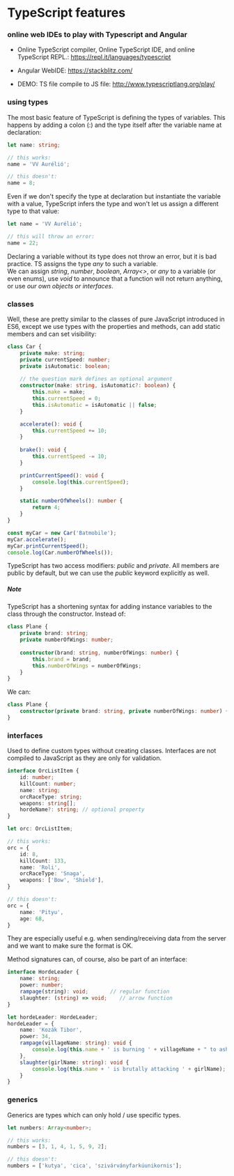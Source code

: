 # TypeScript features

### online web IDEs to play with Typescript and Angular

 - Online TypeScript compiler, Online TypeScript IDE, and online TypeScript REPL.: https://repl.it/languages/typescript

 - Angular WebIDE: https://stackblitz.com/

 - DEMO: TS file compile to JS file: http://www.typescriptlang.org/play/

### using types
The most basic feature of TypeScript is defining the types of variables. This happens by adding a colon (:) and the type
itself after the variable name at declaration:
```typescript
let name: string;

// this works:
name = 'VV Aurélió';

// this doesn't:
name = 8;
``` 

Even if we don't specify the type at declaration but instantiate the variable with a value, TypeScript infers the type 
and won't let us assign a different type to that value:
```typescript
let name = 'VV Aurélió';

// this will throw an error:
name = 22;
```

Declaring a variable without its type does not throw an error, but it is bad practice. TS assigns the type _any_ to such
a variable.  
We can assign _string_, _number_, _boolean_, _Array<>_, or _any_ to a variable (or even enums), use _void_ to announce 
that a function will not return anything, or use _our own objects or interfaces_.  

### classes
Well, these are pretty similar to the classes of pure JavaScript introduced in ES6, except we use types with the
properties and methods, can add static members and can set visibility:
```typescript
class Car {
    private make: string;
    private currentSpeed: number;
    private isAutomatic: boolean;
        
    // the question mark defines an optional argument
    constructor(make: string, isAutomatic?: boolean) {
        this.make = make;
        this.currentSpeed = 0;
        this.isAutomatic = isAutomatic || false;
    }

    accelerate(): void {
        this.currentSpeed += 10;
    }
    
    brake(): void {
        this.currentSpeed -= 10;
    }

    printCurrentSpeed(): void {
        console.log(this.currentSpeed);
    }

    static numberOfWheels(): number {
        return 4;
    }
}

const myCar = new Car('Batmobile');
myCar.accelerate();
myCar.printCurrentSpeed();
console.log(Car.numberOfWheels());
```
TypeScript has two access modifiers: _public_ and _private_. All members are public by default, but we can use the 
_public_ keyword explicitly as well.  

##### Note
TypeScript has a shortening syntax for adding instance variables to the class through the constructor.
Instead of:
```typescript
class Plane {
    private brand: string;
    private numberOfWings: number;
    
    constructor(brand: string, numberOfWings: number) {
        this.brand = brand;
        this.numberOfWings = numberOfWings;
    }
}
```
We can:
```typescript
class Plane {
    constructor(private brand: string, private numberOfWings: number) {}
}
```

### interfaces
Used to define custom types without creating classes. Interfaces are not compiled to JavaScript as they are only for
validation.
```typescript
interface OrcListItem {
    id: number;
    killCount: number;
    name: string;
    orcRaceType: string;
    weapons: string[];
    hordeName?: string; // optional property
}

let orc: OrcListItem;

// this works:
orc = {
    id: 8,
    killCount: 133,
    name: 'Roli',
    orcRaceType: 'Snaga',
    weapons: ['Bow', 'Shield'],
}

// this doesn't:
orc = {
    name: 'Pityu',
    age: 68,
}
```
They are especially useful e.g. when sending/receiving data from the server and we want to make sure the format is 
OK.

Method signatures can, of course, also be part of an interface:
```typescript
interface HordeLeader {
    name: string;
    power: number;
    rampage(string): void;       // regular function
    slaughter: (string) => void;    // arrow function 
}

let hordeLeader: HordeLeader;
hordeLeader = {
    name: 'Kozák Tibor',
    power: 34,
    rampage(villageName: string): void {
        console.log(this.name + ' is burning ' + villageName + " to ashes");
    },
    slaughter(girlName: string): void {
        console.log(this.name + ' is brutally attacking ' + girlName);
    }
}
```

### generics

Generics are types which can only hold / use specific types.

```typescript
let numbers: Array<number>;

// this works:
numbers = [3, 1, 4, 1, 5, 9, 2];

// this doesn't:
numbers = ['kutya', 'cica', 'szivárványfarkúunikornis'];
```
